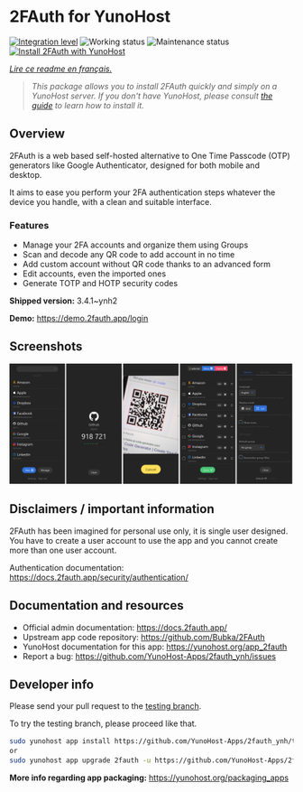 <!--
N.B.: This README was automatically generated by https://github.com/YunoHost/apps/tree/master/tools/README-generator
It shall NOT be edited by hand.
-->

# 2FAuth for YunoHost

[![Integration level](https://dash.yunohost.org/integration/2fauth.svg)](https://dash.yunohost.org/appci/app/2fauth) ![Working status](https://ci-apps.yunohost.org/ci/badges/2fauth.status.svg) ![Maintenance status](https://ci-apps.yunohost.org/ci/badges/2fauth.maintain.svg)  
[![Install 2FAuth with YunoHost](https://install-app.yunohost.org/install-with-yunohost.svg)](https://install-app.yunohost.org/?app=2fauth)

*[Lire ce readme en français.](./README_fr.md)*

> *This package allows you to install 2FAuth quickly and simply on a YunoHost server.
If you don't have YunoHost, please consult [the guide](https://yunohost.org/#/install) to learn how to install it.*

## Overview

2FAuth is a web based self-hosted alternative to One Time Passcode (OTP) generators like Google Authenticator, designed for both mobile and desktop.

It aims to ease you perform your 2FA authentication steps whatever the device you handle, with a clean and suitable interface.

### Features

- Manage your 2FA accounts and organize them using Groups
- Scan and decode any QR code to add account in no time
- Add custom account without QR code thanks to an advanced form
- Edit accounts, even the imported ones
- Generate TOTP and HOTP security codes

**Shipped version:** 3.4.1~ynh2

**Demo:** https://demo.2fauth.app/login

## Screenshots

![Screenshot of 2FAuth](./doc/screenshots/screenshot.png)

## Disclaimers / important information

2FAuth has been imagined for personal use only, it is single user designed.
You have to create a user account to use the app and you cannot create more than one user account.

Authentication documentation: https://docs.2fauth.app/security/authentication/
## Documentation and resources

* Official admin documentation: <https://docs.2fauth.app/>
* Upstream app code repository: <https://github.com/Bubka/2FAuth>
* YunoHost documentation for this app: <https://yunohost.org/app_2fauth>
* Report a bug: <https://github.com/YunoHost-Apps/2fauth_ynh/issues>

## Developer info

Please send your pull request to the [testing branch](https://github.com/YunoHost-Apps/2fauth_ynh/tree/testing).

To try the testing branch, please proceed like that.

``` bash
sudo yunohost app install https://github.com/YunoHost-Apps/2fauth_ynh/tree/testing --debug
or
sudo yunohost app upgrade 2fauth -u https://github.com/YunoHost-Apps/2fauth_ynh/tree/testing --debug
```

**More info regarding app packaging:** <https://yunohost.org/packaging_apps>
